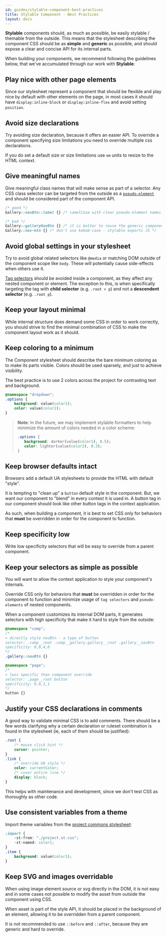 ```yaml
---
id: guides/stylable-component-best-practices
title: Stylable Component - Best Practices
layout: docs
---
```


**Stylable** components should, as much as possible, be easily stylable / themable from the outside. This means that the stylesheet describing the component CSS should be as **simple** and **generic** as possible, and should expose a clear and concise API for its internal parts. 

When building your components, we recommend following the guidelines below, that we've accumulated through our work with **Stylable**:

## Play nice with other page elements

Since our stylesheet represent a component that should be flexible and play nice by default with other elements on the page, in most cases it should have `display:inline-block` or `display:inline-flex` and avoid setting `position`. 

## Avoid size declarations

Try avoiding size declaration, because it offers an easier API. To override a component specifying size limitations you need to override multiple css declarations.

If you do set a default size or size limitations use `em` units to resize to the HTML context.

## Give meaningful names

Give meaningful class names that will make sense as part of a selector. Any CSS class selector can be targeted from the outside as a [`pseudo-element`](../references/pseudo-elements.md) and should be considered part of the component API.

```css
/* good */
Gallery::navBtn::label {} /* camelCase with clear pseudo-element names  */
```

```css
/* bad */
Gallery::galleryNavBtn {} /* it is better to reuse the generic component id */
Gallery::nav-btn {} /* don't use kebab-case - stylable exports JS */
```

## Avoid global settings in your stylesheet

Try to avoid global related selectors like `@media` or matching DOM outside of the component scope like `body`. These will potentially cause side-effects when others use it.

[Tag selectors](../references/tag-selectors.md) should be avoided inside a component, as they affect any nested component or element. The exception to this, is when specifically targeting the tag with **child selector** (e.g. `.root > p`) and not a **descendent selector** (e.g. `.root p`).

## Keep your layout minimal

While internal structure does demand some CSS in order to work correctly, you should strive to find the minimal combination of CSS to make the component layout work as it should.

## Keep coloring to a minimum

The Component stylesheet should describe the bare minimum coloring as to make its parts visible. Colors should be used sparsely, and just to achieve visibility. 

The best practice is to use 2 colors across the project for contrasting text and background.

```css
@namespace "dropdown";
.options { 
    background: value(color1); 
    color: value(color2); 
}
```

> **Note**:
> In the future, we may implement stylable formatters to help minimize the amount of colors needed in a color scheme:  
> ```css
> .options { 
>    background: darker(value(color1), 0.5); 
>    color: lighter(value(color2), 0.3); 
>}
> ```

## Keep browser defaults intact

Browsers add a default UA stylesheets to provide the HTML with default "style". 

It is tempting to "clean up" a `button` default style in the component. But, we want our component to "blend" in every context it is used in. A button tag in our component should look like other button tags in the context application.

As such, when building a component, it is best to set CSS only for behaviors that **must** be overridden in order for the component to function.

## Keep specificity low

Write low specificity selectors that will be easy to override from a parent component.

## Keep your selectors as simple as possible

You will want to allow the context application to style your component's internals. 

Override CSS only for behaviors that **must** be overridden in order for the component to function and minimize usage of `tag selectors` and `pseudo-elements` of nested components. 

When a component customizes its internal DOM parts, it generates selectors with high specificity that make it hard to style from the outside:

```css
@namespace "comp";
/* 
> directly style navBtn - a type of button
selector: .comp__root .comp__gallery.gallery__root .gallery__navBtn
specificity: 0,0,4,0 
*/
.gallery::navBtn {} 
```
```css
@namespace "page";
/* 
> less specific than component override 
selector: .page__root button
specificity: 0,0,1,1
*/
button {} 
```

## Justify your CSS declarations in comments

A good way to validate minimal CSS is to add comments. There should be a few words clarifying why a certain declaration or ruleset combination is found in the stylesheet (ie, each of them should be justified):

```css
.root {
    /* mouse click hint */
    cursor: pointer;
}
.link {
    /* override UA style */
    color: currentColor;
    /* cover entire line */
    display: block;
}
```

This helps with maintenance and development, since we don't test CSS as thoroughly as other code.

## Use consistent variables from a theme

Import theme variables from the [project commons stylesheet](../guides/project-commons.md):

```css
:import {
    -st-from: "./project.st.css";
    -st-named: color1;
}
.item {
    background: value(color1);
}
```

## Keep SVG and images overridable

When using image element source or svg directly in the DOM, it is not easy and in some cases not possible to modify the asset from outside the component using CSS.

When asset is part of the style API, it should be placed in the background of an element, allowing it to be overridden from a parent component.

It is not recommended to use `::before` and `::after`, because they are generic and hard to override.
